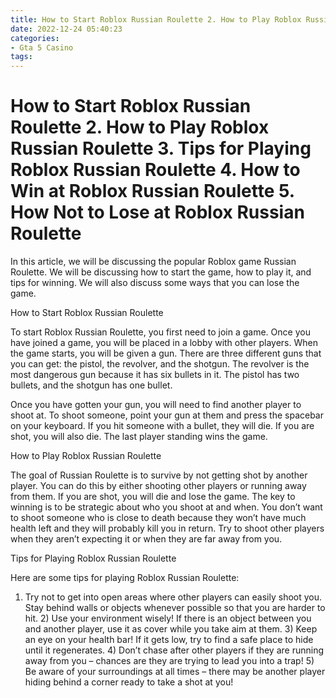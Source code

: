 ```yaml
---
title: How to Start Roblox Russian Roulette 2. How to Play Roblox Russian Roulette 3. Tips for Playing Roblox Russian Roulette 4. How to Win at Roblox Russian Roulette 5. How Not to Lose at Roblox Russian Roulette
date: 2022-12-24 05:40:23
categories:
- Gta 5 Casino
tags:
---
```



#  How to Start Roblox Russian Roulette 2. How to Play Roblox Russian Roulette 3. Tips for Playing Roblox Russian Roulette 4. How to Win at Roblox Russian Roulette 5. How Not to Lose at Roblox Russian Roulette

In this article, we will be discussing the popular Roblox game Russian Roulette. We will be discussing how to start the game, how to play it, and tips for winning. We will also discuss some ways that you can lose the game.

How to Start Roblox Russian Roulette

To start Roblox Russian Roulette, you first need to join a game. Once you have joined a game, you will be placed in a lobby with other players. When the game starts, you will be given a gun. There are three different guns that you can get: the pistol, the revolver, and the shotgun. The revolver is the most dangerous gun because it has six bullets in it. The pistol has two bullets, and the shotgun has one bullet.

Once you have gotten your gun, you will need to find another player to shoot at. To shoot someone, point your gun at them and press the spacebar on your keyboard. If you hit someone with a bullet, they will die. If you are shot, you will also die. The last player standing wins the game.

How to Play Roblox Russian Roulette

The goal of Russian Roulette is to survive by not getting shot by another player. You can do this by either shooting other players or running away from them. If you are shot, you will die and lose the game. The key to winning is to be strategic about who you shoot at and when. You don’t want to shoot someone who is close to death because they won’t have much health left and they will probably kill you in return. Try to shoot other players when they aren’t expecting it or when they are far away from you.

Tips for Playing Roblox Russian Roulette

Here are some tips for playing Roblox Russian Roulette:

1) Try not to get into open areas where other players can easily shoot you. Stay behind walls or objects whenever possible so that you are harder to hit. 2) Use your environment wisely! If there is an object between you and another player, use it as cover while you take aim at them. 3) Keep an eye on your health bar! If it gets low, try to find a safe place to hide until it regenerates. 4) Don’t chase after other players if they are running away from you – chances are they are trying to lead you into a trap! 5) Be aware of your surroundings at all times – there may be another player hiding behind a corner ready to take a shot at you!